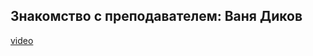 ## Знакомство с преподавателем: Ваня Диков
 
[video](https://player.softculture.cc/embed/online/DIK/DIK_1.1.11_L3-1_Intro_Ioann)
